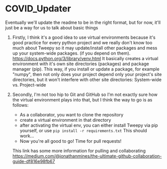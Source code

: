 # COVID_Updater

Eventually we'll update the readme to be in the right
format, but for now, it'll just be a way for us to
talk about basic things

1. Firstly, I think it's a good idea to use virtual environments
    because it's good practice for every python project
    and we really don't know too much about Tweepy so it
    may update/install other packages and mess up your system-wide
    packages. (if you depend on them).
    https://docs.python.org/3/library/venv.html
    It basically creates a virtual environment with it's own site directories
    (packages) and package manager (pip). This way, if you install or update
    a package, for example "numpy", then not only does your project depend
    only your project's site directories, but it won't interfere with other
    site directories: System-wide vs. Project-wide

2. Secondly, I'm not too hip to Git and GitHub so I'm not exactly sure
    how the virtual environment plays into that, but I think the way to
    go is as follows:
    - As a collaborator, you want to clone the repository
    - create a virtual environment in that directory
    - after activating the virtual env, you can either install Tweepy via
        pip yourself, or use
        `pip install -r requirements.txt`
        This should work...
    - Now you're all good to go! Time for pull requests!

    This link has some more information for pulling and collaborating
    https://medium.com/@jonathanmines/the-ultimate-github-collaboration-guide-df816e98fb67
